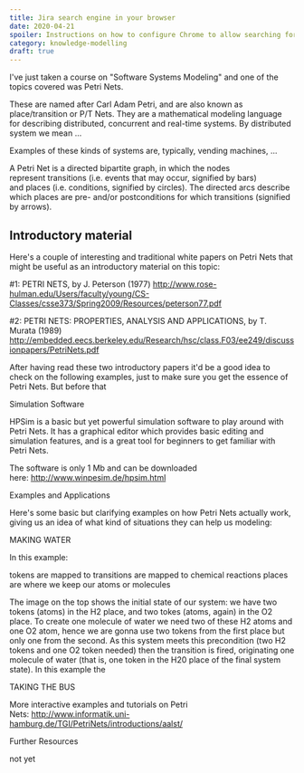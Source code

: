 ```yaml
---
title: Jira search engine in your browser
date: 2020-04-21
spoiler: Instructions on how to configure Chrome to allow searching for Jira tickets from the URL bar.
category: knowledge-modelling
draft: true
---
```


I've just taken a course on "Software Systems Modeling" and one of the topics covered was Petri Nets.

These are named after Carl Adam Petri, and are also known as place/transition or P/T Nets. They are a mathematical modeling language for
describing distributed, concurrent and real-time systems. By distributed system we mean ...

Examples of these kinds of systems are, typically, vending machines, ...

A Petri Net is a directed bipartite graph, in which the nodes represent transitions (i.e. events that may occur, signified by bars)
and places (i.e. conditions, signified by circles). The directed arcs describe which places are pre- and/or postconditions for which
transitions (signified by arrows).

## Introductory material

Here's a couple of interesting and traditional white papers on Petri Nets that might be useful as an introductory material on this topic:

#1: PETRI NETS, by J. Peterson (1977) http://www.rose-hulman.edu/Users/faculty/young/CS-Classes/csse373/Spring2009/Resources/peterson77.pdf

#2: PETRI NETS: PROPERTIES, ANALYSIS AND APPLICATIONS, by T. Murata (1989)
http://embedded.eecs.berkeley.edu/Research/hsc/class.F03/ee249/discussionpapers/PetriNets.pdf

After having read these two introductory papers it'd be a good idea to check on the following examples, just to make sure you get the
essence of Petri Nets. But before that

Simulation Software

HPSim is a basic but yet powerful simulation software to play around with Petri Nets. It has a graphical editor which provides basic editing
and simulation features, and is a great tool for beginners to get familiar with Petri Nets.

The software is only 1 Mb and can be downloaded here: http://www.winpesim.de/hpsim.html

Examples and Applications

Here's some basic but clarifying examples on how Petri Nets actually work, giving us an idea of what kind of situations they can help us
modeling:

MAKING WATER

In this example:

tokens are mapped to transitions are mapped to chemical reactions places are where we keep our atoms or molecules

The image on the top shows the initial state of our system: we have two tokens (atoms) in the H2 place, and two tokes (atoms, again) in the
O2 place. To create one molecule of water we need two of these H2 atoms and one O2 atom, hence we are gonna use two tokens from the first
place but only one from the second. As this system meets this precondition (two H2 tokens and one O2 token needed) then the transition is
fired, originating one molecule of water (that is, one token in the H20 place of the final system state). In this example the

TAKING THE BUS

More interactive examples and tutorials on Petri Nets: http://www.informatik.uni-hamburg.de/TGI/PetriNets/introductions/aalst/

Further Resources

not yet
